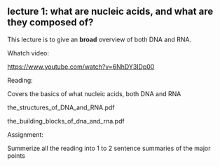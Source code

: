 lecture 1: what are nucleic acids, and what are they composed of?
---------

This lecture is to give an **broad** overview of both DNA and RNA. 



Whatch video:

https://www.youtube.com/watch?v=6NhDY3IDp00



Reading:

Covers the basics of what nucleic acids, both DNA and RNA

the_structures_of_DNA_and_RNA.pdf

the_building_blocks_of_dna_and_rna.pdf



Assignment: 

Summerize all the reading into 1 to 2 sentence summaries of the major points




